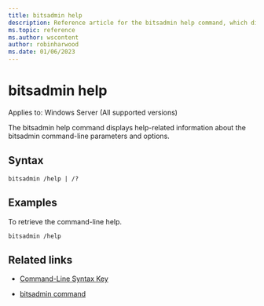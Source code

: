 ```yaml
---
title: bitsadmin help
description: Reference article for the bitsadmin help command, which displays the command-line usage.
ms.topic: reference
ms.author: wscontent
author: robinharwood
ms.date: 01/06/2023
---
```


# bitsadmin help

Applies to: Windows Server (All supported versions)

The bitsadmin help command displays help-related information about the bitsadmin command-line parameters and options.

## Syntax

```
bitsadmin /help | /?
```

## Examples

To retrieve the command-line help.

```
bitsadmin /help
```

## Related links

- [Command-Line Syntax Key](command-line-syntax-key.md)

- [bitsadmin command](bitsadmin.md)